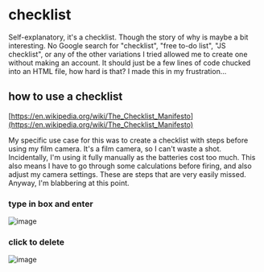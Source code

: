 # checklist

Self-explanatory, it's a checklist. Though the story of why is maybe a bit interesting. No Google search for "checklist", "free to-do list", "JS checklist", or any of the other variations I tried allowed me to create one without making an account. It should just be a few lines of code chucked into an HTML file, how hard is that? I made this in my frustration...

## how to use a checklist

[https://en.wikipedia.org/wiki/The_Checklist_Manifesto](https://en.wikipedia.org/wiki/The_Checklist_Manifesto)

My specific use case for this was to create a checklist with steps before using my film camera. It's a film camera, so I can't waste a shot. Incidentally, I'm using it fully manually as the batteries cost too much. This also means I have to go through some calculations before firing, and also adjust my camera settings. These are steps that are very easily missed. Anyway, I'm blabbering at this point. 

### type in box and enter

![image](https://github.com/user-attachments/assets/f4ace0b4-3d83-4f43-94ca-a9c525ade57c)

### click to delete

![image](https://github.com/user-attachments/assets/b1c22270-f0f1-4a69-a835-8edd77526f73)



